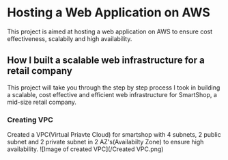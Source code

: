 # Hosting a Web Application on AWS
 This project is aimed at hosting a web application on AWS to ensure cost effectiveness, scalabily and high availability.
## How I built a scalable web infrastructure for a retail company
This project will take you through the step by step process I took in building a scalable, cost effective and efficient web infrastructure for SmartShop, a mid-size retail company.
### Creating VPC
Created a VPC(Virtual Priavte Cloud) for smartshop with 4 subnets, 2 public subnet and 2 private subnet in 2 AZ's(Availabilty Zone) to ensure high availability.
![Image of created VPC](/Created VPC.png)